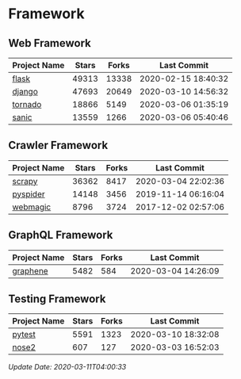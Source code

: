 # Framework

## Web Framework

| Project Name | Stars | Forks | Last Commit |
| ------------ | ----- | ----- | ----------- |
| [flask](https://github.com/pallets/flask) | 49313 | 13338 | 2020-02-15 18:40:32 |
| [django](https://github.com/django/django) | 47693 | 20649 | 2020-03-10 14:56:32 |
| [tornado](https://github.com/tornadoweb/tornado) | 18866 | 5149 | 2020-03-06 01:35:19 |
| [sanic](https://github.com/huge-success/sanic) | 13559 | 1266 | 2020-03-06 05:40:46 |

## Crawler Framework

| Project Name | Stars | Forks | Last Commit |
| ------------ | ----- | ----- | ----------- |
| [scrapy](https://github.com/scrapy/scrapy) | 36362 | 8417 | 2020-03-04 22:02:36 |
| [pyspider](https://github.com/binux/pyspider) | 14148 | 3456 | 2019-11-14 06:16:04 |
| [webmagic](https://github.com/code4craft/webmagic) | 8796 | 3724 | 2017-12-02 02:57:06 |

## GraphQL Framework

| Project Name | Stars | Forks | Last Commit |
| ------------ | ----- | ----- | ----------- |
| [graphene](https://github.com/graphql-python/graphene) | 5482 | 584 | 2020-03-04 14:26:09 |

## Testing Framework

| Project Name | Stars | Forks | Last Commit |
| ------------ | ----- | ----- | ----------- |
| [pytest](https://github.com/pytest-dev/pytest) | 5591 | 1323 | 2020-03-10 18:32:08 |
| [nose2](https://github.com/nose-devs/nose2) | 607 | 127 | 2020-03-03 16:52:03 |

*Update Date: 2020-03-11T04:00:33*
